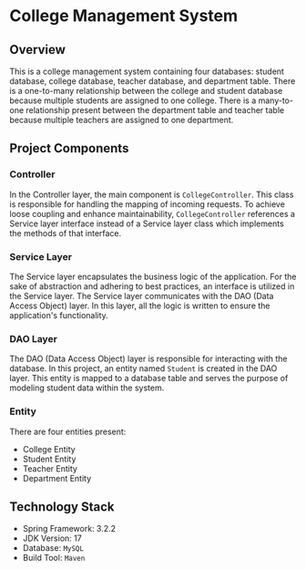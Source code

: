 # College Management System

## Overview

This is a college management system containing four databases: student database, college database, teacher database, and department table. There is a one-to-many relationship between the college and student database because multiple students are assigned to one college. There is a many-to-one relationship present between the department table and teacher table because multiple teachers are assigned to one department.

## Project Components

### Controller

In the Controller layer, the main component is `CollegeController`. This class is responsible for handling the mapping of incoming requests. To achieve loose coupling and enhance maintainability, `CollegeController` references a Service layer interface instead of a Service layer class which implements the methods of that interface.

### Service Layer

The Service layer encapsulates the business logic of the application. For the sake of abstraction and adhering to best practices, an interface is utilized in the Service layer. The Service layer communicates with the DAO (Data Access Object) layer. In this layer, all the logic is written to ensure the application's functionality.

### DAO Layer

The DAO (Data Access Object) layer is responsible for interacting with the database. In this project, an entity named `Student` is created in the DAO layer. This entity is mapped to a database table and serves the purpose of modeling student data within the system.

### Entity

There are four entities present:
- College Entity
- Student Entity
- Teacher Entity
- Department Entity

## Technology Stack

- Spring Framework: 3.2.2
- JDK Version: 17
- Database: `MySQL`
- Build Tool: `Maven`
